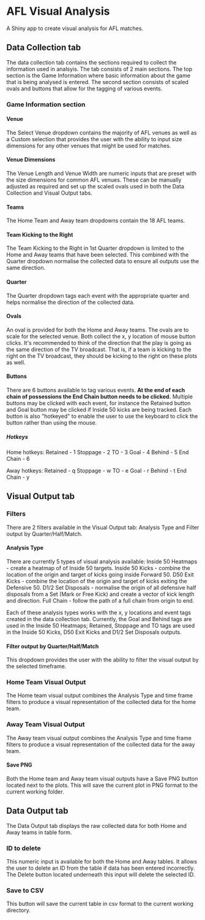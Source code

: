 # AFL Visual Analysis
A Shiny app to create visual analysis for AFL matches.

## Data Collection tab
The data collection tab contains the sections required to collect the information used in analsyis.  The tab consists of 2 main sections. The top section is the Game Information where basic information about the game that is being analysed is entered.  The second section consists of scaled ovals and buttons that allow for the tagging of various events.

### Game Information section

#### Venue
The Select Venue dropdown contains the majority of AFL venues as well as a Custom selection that provides the user with the ability to input size dimensions for any other venues that might be used for matches.

#### Venue Dimensions
The Venue Length and Venue Width are numeric inputs that are preset with the size dimensions for common AFL venues.  These can be manually adjusted as required and set up the scaled ovals used in both the Data Collection and Visual Output tabs.

#### Teams
The Home Team and Away team dropdowns contain the 18 AFL teams.

#### Team Kicking to the Right
The Team Kicking to the Right in 1st Quarter dropdown is limited to the Home and Away teams that have been selected.  This combined with the Quarter dropdown normalise the collected data to ensure all outputs use the same direction.

#### Quarter
The Quarter dropdown tags each event with the appropriate quarter and helps normalise the direction of the collected data.

#### Ovals
An oval is provided for both the Home and Away teams.  The ovals are to scale for the selected venue. Both collect the x, y location of mouse button clicks.  It's recommended to think of the direction that the play is going as the same direction of the TV broadcast.  That is, if a team is kicking to the right on the TV broadcast, they should be kicking to the right on these plots as well.

#### Buttons
There are 6 buttons available to tag various events.  **At the end of each chain of possessions the End Chain button needs to be clicked.**  Multiple buttons may be clicked with each event, for instance the Retained button and Goal button may be clicked if Inside 50 kicks are being tracked.  Each button is also "hotkeyed" to enable the user to use the keyboard to click the button rather than using the mouse.

##### Hotkeys
Home hotkeys:
Retained - 1
Stoppage - 2
TO - 3
Goal - 4
Behind - 5
End Chain - 6

Away hotkeys:
Retained - q
Stoppage - w
TO - e
Goal - r
Behind - t
End Chain - y

## Visual Output tab

### Filters
There are 2 filters available in the Visual Output tab: Analysis Type and Filter output by Quarter/Half/Match.

#### Analysis Type
There are currently 5 types of visual analysis available: 
Inside 50 Heatmaps - create a heatmap of of Inside 50 targets.
Inside 50 Kicks - combine the location of the origin and target of kicks going inside Forward 50.
D50 Exit Kicks - combine the location of the origin and target of kicks exiting the Defensive 50.
D1/2 Set Disposals - normalise the origin of all defensive half disposals from a Set (Mark or Free Kick) and create a vector of kick length and direction.
Full Chain - follow the path of a full chain from origin to end.

Each of these analysis types works with the x, y locations and event tags created in the data collection tab.  Currently, the Goal and Behind tags are used in the Inside 50 Heatmaps; Retained, Stoppage and TO tags are used in the Inside 50 Kicks, D50 Exit Kicks and D1/2 Set Disposals outputs.

#### Filter output by Quarter/Half/Match
This dropdown provides the user with the ability to filter the visual output by the selected timeframe.

### Home Team Visual Output
The Home team visual output combines the Analysis Type and time frame filters to produce a visual representation of the collected data for the home team.

### Away Team Visual Output
The Away team visual output combines the Analysis Type and time frame filters to produce a visual representation of the collected data for the away team.

#### Save PNG
Both the Home team and Away team visual outputs have a Save PNG button located next to the plots.  This will save the current plot in PNG format to the current working folder.

## Data Output tab
The Data Output tab displays the raw collected data for both Home and Away teams in table form.

### ID to delete
This numeric input is available for both the Home and Away tables.  It allows the user to delete an ID from the table if data has been entered incorrectly.  The Delete button located underneath this input will delete the selected ID.

### Save to CSV
This button will save the current table in csv format to the current working directory.

